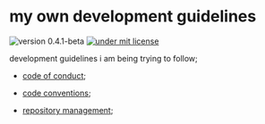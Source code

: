 # my own development guidelines

![version 0.4.1-beta](https://img.shields.io/badge/version-0.4.1--beta-informational?style=for-the-badge)
[![under mit license](https://img.shields.io/badge/license-MIT-informational?style=for-the-badge)](./license)

development guidelines i am being trying to follow;

- [code of conduct](./code_of_conduct.md);

- [code conventions](./code_conventions.md);

- [repository management](./repository_management.md);
